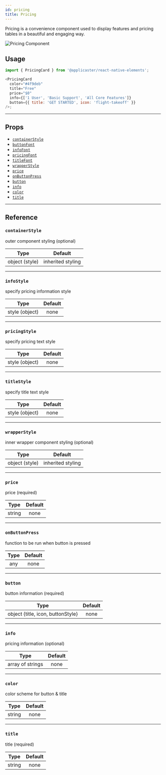 ```yaml
---
id: pricing
title: Pricing
---
```


Pricing is a convenience component used to display features and pricing tables
in a beautiful and engaging way.

![Pricing Component](/react-native-elements/img/pricing.png)

## Usage

```js
import { PricingCard } from '@applicaster/react-native-elements';

<PricingCard
  color="#4f9deb"
  title="Free"
  price="$0"
  info={['1 User', 'Basic Support', 'All Core Features']}
  button={{ title: 'GET STARTED', icon: 'flight-takeoff' }}
/>;
```

---

## Props

- [`containerStyle`](#containerstyle)
- [`buttonFont`](#buttonfont)
- [`infoFont`](#infofont)
- [`pricingFont`](#pricingfont)
- [`titleFont`](#titlefont)
- [`wrapperStyle`](#wrapperstyle)
- [`price`](#price)
- [`onButtonPress`](#onbuttonpress)
- [`button`](#button)
- [`info`](#info)
- [`color`](#color)
- [`title`](#title)

---

## Reference

### `containerStyle`

outer component styling (optional)

|      Type      |      Default      |
| :------------: | :---------------: |
| object (style) | inherited styling |

---

### `infoStyle`

specify pricing information style

|      Type      | Default |
| :------------: | :-----: |
| style (object) |  none   |

---

### `pricingStyle`

specify pricing text style

|      Type      | Default |
| :------------: | :-----: |
| style (object) |  none   |

---

### `titleStyle`

specify title text style

|      Type      | Default |
| :------------: | :-----: |
| style (object) |  none   |

---

### `wrapperStyle`

inner wrapper component styling (optional)

|      Type      |      Default      |
| :------------: | :---------------: |
| object (style) | inherited styling |

---

### `price`

price (required)

|  Type  | Default |
| :----: | :-----: |
| string |  none   |

---

### `onButtonPress`

function to be run when button is pressed

| Type | Default |
| :--: | :-----: |
| any  |  none   |

---

### `button`

button information (required)

|               Type                | Default |
| :-------------------------------: | :-----: |
| object {title, icon, buttonStyle} |  none   |

---

### `info`

pricing information (optional)

|       Type       | Default |
| :--------------: | :-----: |
| array of strings |  none   |

---

### `color`

color scheme for button & title

|  Type  | Default |
| :----: | :-----: |
| string |  none   |

---

### `title`

title (required)

|  Type  | Default |
| :----: | :-----: |
| string |  none   |
